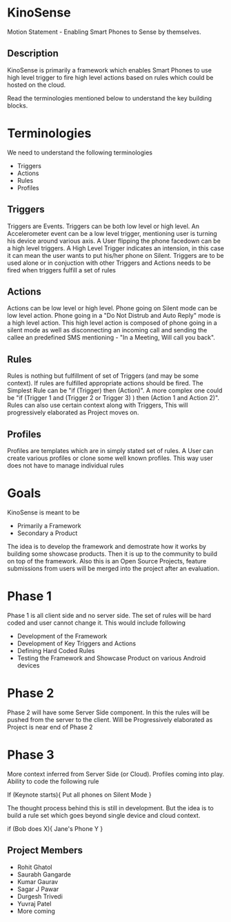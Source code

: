 KinoSense
=========

Motion Statement - Enabling Smart Phones to Sense by themselves.

Description
------
KinoSense is primarily a framework which enables Smart Phones to use high level trigger to fire high level actions based on rules which could be hosted on the cloud.

Read the terminologies mentioned below to understand the key building blocks.

Terminologies
===========

We need to understand the following terminologies

* Triggers
* Actions
* Rules
* Profiles

Triggers
----
Triggers are Events. Triggers can be both low level or high level. An Accelerometer event can be a low level trigger, mentioning user is turning his device around various axis. A User flipping the phone facedown can be a high level triggers. A High Level Trigger indicates an intension, in this case it can mean the user wants to put his/her phone on Silent. Triggers are to be used alone or in conjuction with other Triggers and Actions needs to be fired when triggers fulfill a set of rules

Actions
----
Actions can be low level or high level. Phone going on Silent mode can be low level action. Phone going in a "Do Not Distrub and Auto Reply" mode is a high level action. This high level action is composed of phone going in a silent mode as well as disconnecting an incoming call and sending the callee an predefined SMS mentioning - "In a Meeting, Will call you back".

Rules
----
Rules is nothing but fulfillment of set of Triggers (and may be some context). If rules are fulfilled appropriate actions should be fired. The Simplest Rule can be "if (Trigger) then (Action)". A more complex one could be "if (Trigger 1 and (Trigger 2  or Trigger 3) ) then (Action 1 and Action 2)".
Rules can also use certain context along with Triggers, This will progressively elaborated as Project moves on.

Profiles
----
Profiles are templates which are in simply stated set of rules. A User can create various profiles or clone some well known profiles. This way user does not have to manage individual rules

Goals
=====

KinoSense is meant to be 
* Primarily a Framework
* Secondary a Product

The idea is to develop the framework and demostrate how it works by building some showcase products. Then it is up to the community to build on top of the framework. Also this is an Open Source Projects, feature submissions from users will be merged into the project after an evaluation.

Phase 1
=====
Phase 1 is all client side and no server side. The set of rules will be hard coded and user cannot change it. This would include following 
* Development of the Framework
* Development of Key Triggers and Actions
* Defining Hard Coded Rules
* Testing the Framework and Showcase Product on various Android devices

Phase 2
======
Phase 2 will have some Server Side component. In this the rules will be pushed from the server to the client.
Will be Progressively elaborated as Project is near end of Phase 2

Phase 3
=====
More context inferred from Server Side (or Cloud). Profiles coming into play. Ability to code the following rule

If (Keynote starts){
   Put all phones on Silent Mode
}

The thought process behind this is still in development. But the idea is to build a rule set which goes beyond single device and cloud context.

if (Bob does X){
   Jane's Phone Y
}



Project Members
----
* Rohit Ghatol
* Saurabh Gangarde
* Kumar Gaurav
* Sagar J Pawar
* Durgesh Trivedi
* Yuvraj Patel
* More coming
